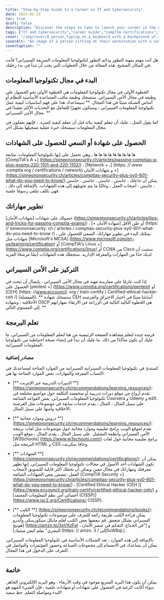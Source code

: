 ```yaml
---
title: "Step-by-Step Guide to a Career in IT and Cybersecurity"
date: 2023-02-13
toc: true
draft: false
description: "Discover the steps to take to launch your career in the exciting and ever-evolving field of IT and Cybersecurity with this comprehensive guide"
tags: ["IT and Cybersecurity","Career Guide","CompTIA Certifications","MCSA","Linux+","CCNA","Penetration Testing","Ethical Hacking","OSCP","Scripting","IT Jobs","Cybersecurity Jobs"]
cover: "/img/cover/A_person_typing_on_a_keyboard_with_a_background_of_computer.png"
coverAlt: "An image of a person sitting at their workstation with a security lock in the foreground, indicating the importance of securing workstations."
coverCaption: ""
---
```


  هل أنت مهتم بمهنة التطور ودائم التطور لتكنولوجيا المعلومات السريعة السيبراني؟ فأنت في المكان الصحيح. هذه المقالة من خلال الخطوات التي يجب أن تبدأ في بدء رحلتك.  ## البدء في مجال تكنولوجيا المعلومات  الخطوة الأولى في مجال تكنولوجيا المعلومات هي الخطوة الأولى نحو الحصول على وظيفة في مجال الأمن السيبراني. ستمنحك وظيفة مكتب المساعدة الأساسية للنظام أو أساس الشبكة متينًا في هذا المجال. ** سيساعدك هذا على فهم أساسيات كيفية عمل تكنولوجيا المعلومات السيبراني ، وستكون تجهيزًا للتعامل مع التحديات الأكثر تعقيدًا في مجال الأمن السيبراني. **  كما يقول المثل ، عليك أن تتعلم كيفية بنائه قبل أن تتعلم كيفية كسره. ، فإنهم يعملون في مجال المعلومات سيمنحك خبرة عملية تسجيلها بشكل آخر.  ## الحصول على شهادة أو السعي للحصول على الشهادات  ها ها ها ها ها ها ها ها ها ، وهي تحصل على إنها تكنولوجيا المعلومات. متابعة [CompTIA's A +] (https://simeononsecurity.ch/articles/passing-comptias-a-plus-exams-220-1101-and-220-1102/) ، [Network + ،] (https: // www .comptia org / certifications / network) و شهادات الأمان +] (https://simeononsecurity.ch/articles/comptias-security-plus-sy0-601-what-do-you-need-to-know/) يمكن أن جاعلك ، جاستن ، جاستن ، جاستن ، جاستن ، جاستن ، أصحاب العمل ، وغالبًا ما يتم تحويلهم إلى هذه الشهادات. بالإضافة إلى ذلك ، فهي تكلف تتلقى رسومًا علمية.  ## تطوير مهاراتك  حصولك على شهادات [شهادات الأمان] (https://simeononsecurity.ch/articles/tips-and-tricks-for-passing-comptia-exams/) ، أو على الأقل [شهادة الأمان +] (https: // simeononsecurity. ch / articles / comptias-security-plus-sy0-601-what-do-you-need-to-know /) ، يمكنك البدء في تطوير مهاراتك. السعي للحصول على شهادات مثل [Microsoft's MCSA] (https://www.microsoft.com/en-us/learning/certification) أو [CompTIA's Linux +] (https://www.comptia.org/certifications/linux) أو CCNA من Cisco ستثبت أن لديك حدًا من المهارات والمعرفة الإدارية. ستجعلك هذه الشهادات أيضًا مرشحًا المزيد  ## التركيز على الأمن السيبراني  إذا كنت عازمًا على ممارسة مهنة في مجال الأمن السيبراني ، بإيصال أن تبحث في الحصول على [pentest +] (https://www.comptia.org/certifications/pentest) أو [CEH] (https: //www.eccouncil. org / train-certify / Certified-ethical-hacker-ceh /) (المفضلة). ** ستمنحك شهادة CEH أساسًا متينًا في اختبار الاختراق والقرصنة الأخلاقية ، وشهادة OSCP هي الخطوة التالية التالية في الزراعة في الارتقاء بمهاراتهم إلى المستوى التالي. **  ## تعلم البرمجة  فرصة جيدة لتعلم مشاهدة الصفحة الرئيسية من هنا لتعلم المعلومات من السيبراني. ما عليك أن تكون متأكدًا من ذلك. ما عليك أن تبدأ في إنشاء نسخة احتياطية من تكنولوجيا المعلومات السيبرانية.  ### مصادر إضافية  كمبتدئ في تكنولوجيا المعلومات السيبرانية السيبرانية من الموارد المتاحة لمساعدتك في اكتساب المعرفة والمهارات. بعض الموارد المتاحة بها هي:  - [** الدورات التدريبية عبر الإنترنت **] (https://simeononsecurity.ch/recommendations/learning_resources/): تقدم أرواج من موقع دورات تدريبية أو منخفضة التكلفة حول مواضيع مختلفة في تكنولوجيا المعلومات السيبراني. بعض القواعد الشائعة Coursera و Udemy و edX. على سبيل المثال ، المثال ، يقدم خدمات سابقة في موضوعات مثل القرصنة الأخلاقية وأمنها على سبيل المثال.  - [** دروس وموارد مجانية **] (https://simeononsecurity.ch/recommendations/learning_resources/): تقدم لموقع الويب برامج تعليمية وموارد مجانية حول موضوعات مثل لغات برمجة الأمن السيبراني وأنظمة التشغيل. على سبيل المثال ، يقدم المثال ، موقع الويب [W3Schools] (https://www.w3schools.com/) برامج تعليمية مجانية حول لغات البرمجة مثل HTML و CSS وجافا سكريبت.  - [** الشهادات **] (https://simeononsecurity.ch/recommendations/certifications/): يمكن أن تكون الشهادات أحد الأصول في مجالات تكنولوجيا المعلومات السيبراني. إنها تظهر معرفتك ومهاراتك في مجال معين ويمكن أن تجعلك أكثر قابلية للتسويق لأصحاب العمل. تتضمن بعض الشهادات الشائعة [CompTIA Security +] (https://simeononsecurity.ch/articles/comptias-security-plus-sy0-601-what-do-you-need-to-know/) ، [Certified Ethical Hacker (CEH )] (https://www.eccouncil.org/train-certify/certified-ethical-hacker-ceh/) و [أخصائي أمن نظم المعلومات المعتمد (CISSP)] (https://www.isc2.org/Certifications/ CISSP).  - [** الكتب **] (https://simeononsecurity.ch/recommendations/books/): يمكن قراءة الكتب طريقة رائعة للتعرف على موضوعات تكنولوجيا المعلومات السيبراني بشكل متعمق. قم ببعضها بعض الكتب لقلم مايكل سيكورسكي وأندرو هونيج] (https://amzn.to/3xVXzFa) ، و ["فن الخداع: التحكم في عنصر الأمان البشري" بقلم كيفن ميتنيك] (https: // amzn. إلى / 3SuW8qL).  بالإضافة إلى هذه الموارد ، تعد الشبكات الأساسية في تكنولوجيا المعلومات السيبراني. يمكن أن يساعدك في الانضمام إلى مجموعات الصناعة وحضور المؤتمرات والتواصل في التعرف على الدخول في هذا المجال. ______  ## خاتمة  يمكن أن يكون هذا البريد السريع موجود في وقت الأربعاء ، وهو البريد الإلكتروني الجاهز. سواء أكانت الرغبة في الحصول على شهادات أو شهادات علمية ، فإن الشيء المهم هو البدء ومواصلة التعلم. حظ سعيد!
